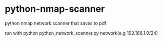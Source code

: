 # python-nmap-scanner
python nmap network scanner that saves to pdf

run with
python python_network_scanner.py network(e.g 192.168.1.0/24)
